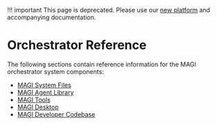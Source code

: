 
!!! important
    This page is deprecated. Please use our <a href="https://launch.mod.deterlab.net/">new platform</a> and accompanying documentation.
 
# Orchestrator Reference

The following sections contain reference information for the MAGI orchestrator system components:

<ul>
	<li><a href="../system-files/">MAGI System Files</a></li>
	<li><a href="../agent-library/">MAGI Agent Library</a></li>
	<li><a href="../magi-tools/">MAGI Tools</a></li>
	<li><a href="../magi-desktop/">MAGI Desktop</a></li>
	<li><a href="../magi-dev/">MAGI Developer Codebase</a></li>
</ul>